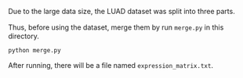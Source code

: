 
Due to the large data size, the LUAD dataset was split into three parts.

Thus, before using the dataset, merge them by run `merge.py` in this　directory.


```py
python merge.py
```

After running, there will be a file named `expression_matrix.txt`.
